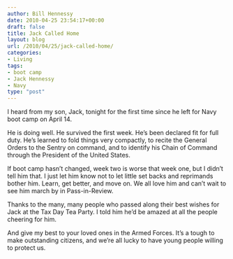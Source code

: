 ```yaml
---
author: Bill Hennessy
date: 2010-04-25 23:54:17+00:00
draft: false
title: Jack Called Home
layout: blog
url: /2010/04/25/jack-called-home/
categories:
- Living
tags:
- boot camp
- Jack Hennessy
- Navy
type: "post"
---
```


I heard from my son, Jack, tonight for the first time since he left for Navy boot camp on April 14.

 

He is doing well. He survived the first week. He’s been declared fit for full duty. He’s learned to fold things very compactly, to recite the General Orders to the Sentry on command, and to identify his Chain of Command through the President of the United States. 

 

If boot camp hasn’t changed, week two is worse that week one, but I didn’t tell him that. I just let him know not to let little set backs and reprimands bother him. Learn, get better, and move on. We all love him and can’t wait to see him march by in Pass-in-Review.

 

Thanks to the many, many people who passed along their best wishes for Jack at the Tax Day Tea Party. I told him he’d be amazed at all the people cheering for him. 

 

And give my best to your loved ones in the Armed Forces. It’s a tough to make outstanding citizens, and we’re all lucky to have young people willing to protect us. 
